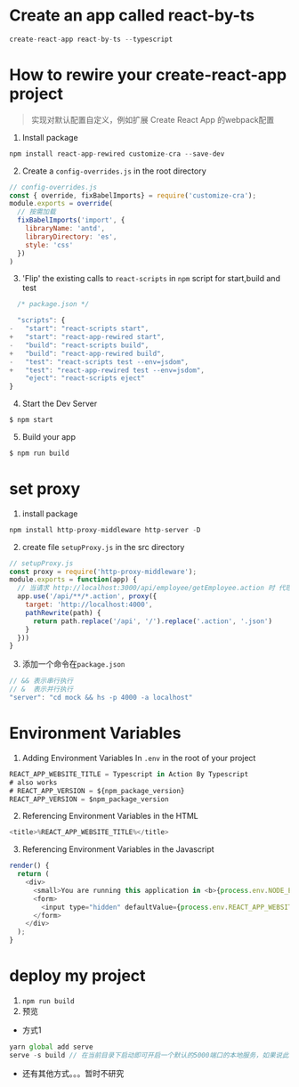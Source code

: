 # Create an app called react-by-ts
```js
create-react-app react-by-ts --typescript
```
# How to rewire your create-react-app project
> 实现对默认配置自定义，例如扩展 Create React App 的webpack配置
1. Install package
```js
npm install react-app-rewired customize-cra --save-dev
```
2. Create a `config-overrides.js` in the root directory
```js
// config-overrides.js
const { override, fixBabelImports} = require('customize-cra');
module.exports = override(
  // 按需加载
  fixBabelImports('import', {
    libraryName: 'antd',
    libraryDirectory: 'es',
    style: 'css'
  })
)
```
3. 'Flip' the existing calls to `react-scripts` in `npm` script for start,build and test
```js
  /* package.json */

  "scripts": {
-   "start": "react-scripts start",
+   "start": "react-app-rewired start",
-   "build": "react-scripts build",
+   "build": "react-app-rewired build",
-   "test": "react-scripts test --env=jsdom",
+   "test": "react-app-rewired test --env=jsdom",
    "eject": "react-scripts eject"
}
```
4. Start the Dev Server
```js
$ npm start
```
5. Build your app
```js
$ npm run build
```
# set proxy
1. install package
```js
npm install http-proxy-middleware http-server -D
```
2. create file `setupProxy.js` in the src directory
```js
// setupProxy.js
const proxy = require('http-proxy-middleware');
module.exports = function(app) {
  // 当请求 http://localhost:3000/api/employee/getEmployee.action 时 代理到 http://localhost:4000/employeee/getEmployee.json
  app.use('/api/**/*.action', proxy({
    target: 'http://localhost:4000',
    pathRewrite(path) {
      return path.replace('/api', '/').replace('.action', '.json')
    }
  }))
}
```
3. 添加一个命令在`package.json`
```js
// && 表示串行执行
// &  表示并行执行
"server": "cd mock && hs -p 4000 -a localhost"
```
# Environment Variables
1. Adding Environment Variables In `.env` in the root of your project
```js
REACT_APP_WEBSITE_TITLE = Typescript in Action By Typescript
# also works
# REACT_APP_VERSION = ${npm_package_version}
REACT_APP_VERSION = $npm_package_version
```
2. Referencing Environment Variables in the HTML
```js
<title>%REACT_APP_WEBSITE_TITLE%</title>
```
3. Referencing Environment Variables in the Javascript
```js
render() {
  return (
    <div>
      <small>You are running this application in <b>{process.env.NODE_ENV}</b> mode.</small>
      <form>
        <input type="hidden" defaultValue={process.env.REACT_APP_WEBSITE_TITLE} />
      </form>
    </div>
  );
}
```
# deploy my project
1. `npm run build`
2. 预览
  * 方式1
  ```js
  yarn global add serve
  serve -s build // 在当前目录下启动即可开启一个默认的5000端口的本地服务，如果说此命令不存在，则需要配置环境变量
  ```
  * 还有其他方式。。。暂时不研究
